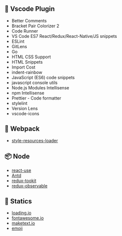 ## 🔨 Vscode Plugin

  - Better Comments
  - Bracket Pair Colorizer 2
  - Code Runner
  - VS Code ES7 React/Redux/React-Native/JS snippets
  - ESLint
  - GitLens
  - Go
  - HTML CSS Support
  - HTML Snippets
  - Import Cost
  - indent-rainbow
  - JavaScript (ES6) code snippets
  - javascript console utils
  - Node.js Modules Intellisense
  - npm Intellisense
  - Prettier - Code formatter
  - stylelint
  - Version Lens
  - vscode-icons

## 🧳 Webpack

  - [style-resources-loader](https://www.npmjs.com/package/style-resources-loader "for style injecting")

## 📦 Node
  - [react-use](https://github.com/streamich/react-use "cool react hook library")
  - [Antd](https://ant.design/ "cool component library")
  - [redux-tookit](https://redux-toolkit.js.org/ "simplify redux coding")
  - [redux-observable](https://redux-observable.js.org/ "rxjs with redux")

## 🌈 Statics
  - [loading.io](https://loading.io/ "cool loading icons")
  - [fontawesome.io](http://fontawesome.io/ "cool icons")
  - [maketext.io](https://maketext.io/ "cool text generator")
  - [emoji](https://emojipedia.org/ "emoji search engine")

